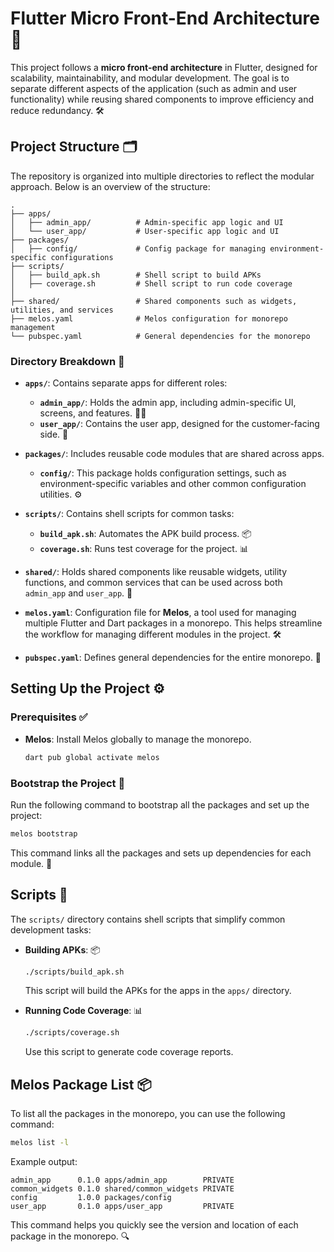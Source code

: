 # Flutter Micro Front-End Architecture 🚀

This project follows a **micro front-end architecture** in Flutter, designed for scalability, maintainability, and modular development. The goal is to separate different aspects of the application (such as admin and user functionality) while reusing shared components to improve efficiency and reduce redundancy. 🛠️

## Project Structure 🗂️

The repository is organized into multiple directories to reflect the modular approach. Below is an overview of the structure:

```<>
.
├── apps/
│   ├── admin_app/          # Admin-specific app logic and UI
│   └── user_app/           # User-specific app logic and UI
├── packages/
│   ├── config/             # Config package for managing environment-specific configurations
├── scripts/
│   ├── build_apk.sh        # Shell script to build APKs
│   ├── coverage.sh         # Shell script to run code coverage
│
├── shared/                 # Shared components such as widgets, utilities, and services
├── melos.yaml              # Melos configuration for monorepo management
└── pubspec.yaml            # General dependencies for the monorepo
```

### Directory Breakdown 📁

- **`apps/`**: Contains separate apps for different roles:
  - **`admin_app/`**: Holds the admin app, including admin-specific UI, screens, and features. 👩‍💼
  - **`user_app/`**: Contains the user app, designed for the customer-facing side. 👥

- **`packages/`**: Includes reusable code modules that are shared across apps.
  - **`config/`**: This package holds configuration settings, such as environment-specific variables and other common configuration utilities. ⚙️

- **`scripts/`**: Contains shell scripts for common tasks:
  - **`build_apk.sh`**: Automates the APK build process. 📦
  - **`coverage.sh`**: Runs test coverage for the project. 📊

- **`shared/`**: Holds shared components like reusable widgets, utility functions, and common services that can be used across both `admin_app` and `user_app`. 🔄

- **`melos.yaml`**: Configuration file for **Melos**, a tool used for managing multiple Flutter and Dart packages in a monorepo. This helps streamline the workflow for managing different modules in the project. 🛠️

- **`pubspec.yaml`**: Defines general dependencies for the entire monorepo. 📜

## Setting Up the Project ⚙️

### Prerequisites ✅

- **Melos**: Install Melos globally to manage the monorepo.

  ```sh
  dart pub global activate melos
  ```

### Bootstrap the Project 🚀

Run the following command to bootstrap all the packages and set up the project:

```sh
melos bootstrap
```

This command links all the packages and sets up dependencies for each module. 🔗

## Scripts 📜

The `scripts/` directory contains shell scripts that simplify common development tasks:

- **Building APKs**: 📦

  ```sh
  ./scripts/build_apk.sh
  ```

  This script will build the APKs for the apps in the `apps/` directory.

- **Running Code Coverage**: 📊

  ```sh
  ./scripts/coverage.sh
  ```

  Use this script to generate code coverage reports.

## Melos Package List 📦

To list all the packages in the monorepo, you can use the following command:

```sh
melos list -l
```

Example output:

```<>
admin_app      0.1.0 apps/admin_app        PRIVATE
common_widgets 0.1.0 shared/common_widgets PRIVATE
config         1.0.0 packages/config
user_app       0.1.0 apps/user_app         PRIVATE
```

This command helps you quickly see the version and location of each package in the monorepo. 🔍
